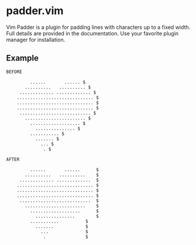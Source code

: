 <!--
	FILENAME: README.md
	AUTHOR: Zachary Krepelka
	DATE: Friday, January 26th, 2024
	ABOUT: Pad lines up to a fixed width
	ORIGIN: https://github.com/zachary-krepelka/vim-padder.git
	UPDATED: Sunday, November 10th, 2024 at 3:48 AM
-->

# padder.vim

Vim Padder is a plugin for padding lines with characters up to a fixed width.
Full details are provided in the documentation.  Use your favorite plugin
manager for installation.

## Example

```text
BEFORE

	     ......       ...... $
	   ..........   .......... $
	 ............. ............. $
	............................. $
	............................. $
	............................. $
	 ........................... $
	   ....................... $
	     ................... $
	       ............... $
		 ........... $
		   ....... $
		     ... $
		      . $

AFTER

	     ......       ......      $
	   ..........   ..........    $
	 ............. .............  $
	............................. $
	............................. $
	............................. $
	 ...........................  $
	   .......................    $
	     ...................      $
	       ...............        $
		 ...........          $
		   .......            $
		     ...              $
		      .               $
```
